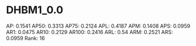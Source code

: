 # DHBM1_0.0

AP: 0.1541
AP50: 0.3313
AP75: 0.2124
APL: 0.4187
APM: 0.1408
APS: 0.0959
AR1: 0.0475
AR10: 0.2129
AR100: 0.2416
ARL: 0.54
ARM: 0.2521
ARS: 0.0959
Rank: 16